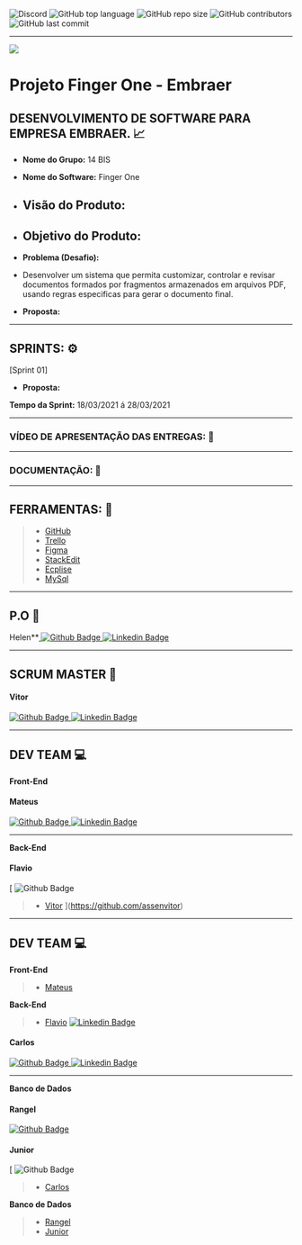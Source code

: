 ![Discord](https://img.shields.io/discord/816848656749297674?style=for-the-badge) ![GitHub top language](https://img.shields.io/github/languages/top/mateuscamargo/14bis?style=for-the-badge)   ![GitHub repo size](https://img.shields.io/github/repo-size/mateuscamargo/14bis?style=for-the-badge)  ![GitHub contributors](https://img.shields.io/github/contributors/mateuscamargo/14bis?style=for-the-badge) ![GitHub last commit](https://img.shields.io/github/last-commit/mateuscamargo/14bis?style=for-the-badge)  
 
 ---
![](https://github.com/mateuscamargo/14bis/blob/main/Logo/Logo.png) 

# Projeto Finger One - Embraer 

## DESENVOLVIMENTO DE SOFTWARE PARA EMPRESA EMBRAER. :chart_with_upwards_trend:

- **Nome do Grupo:** 14 BIS
- **Nome do Software:**  Finger One
- **Visão do Produto:** 
   -   
  
 - **Objetivo do Produto:** 
   -
  
- **Problema (Desafio):** 

- Desenvolver um sistema que permita customizar, controlar e revisar documentos formados por fragmentos armazenados em arquivos PDF, usando regras especificas para gerar o documento final.

- **Proposta:**


---

## SPRINTS: :gear:

[Sprint 01]


- **Proposta:**


**Tempo da Sprint:** 18/03/2021 á 28/03/2021

---

### VÍDEO DE APRESENTAÇÃO DAS ENTREGAS: :movie_camera:



---
### DOCUMENTAÇÃO: :book: 

---
## FERRAMENTAS: :wrench:
> - [GitHub](https://github.com/assenvitor/ProjetoTecSUS)
> - [Trello](https://trello.com)
> - [Figma](https://www.figma.com/)
> - [StackEdit]( https://stackedit.io/)
> - [Ecplise](https://www.eclipse.org/downloads/)
> - [MySql](https://www.mysql.com/)

---
## P.O :dart:

Helen**[
![Github Badge](http://img.shields.io/badge/GitHub-100000?style=for-the-badge&logo=github&logoColor=white&link=https://github.com/HelenAlevato)
](https://github.com/HelenAlevato)[![Linkedin Badge](https://img.shields.io/badge/LinkedIn-0077B5?style=for-the-badge&logo=linkedin&logoColor=white=https://www.linkedin.com/in/helen-alevatomateuscamargolima/)](https://www.linkedin.com/in/helen-alevato)




 ---
## SCRUM MASTER :robot:

#### Vitor

[
![Github Badge](http://img.shields.io/badge/GitHub-100000?style=for-the-badge&logo=github&logoColor=white&link=https://github.com/assenvitor)
](https://github.com/assenvitor)
[![Linkedin Badge](https://img.shields.io/badge/LinkedIn-0077B5?style=for-the-badge&logo=linkedin&logoColor=white=https://www.linkedin.com/in/vitorassen/)](https://www.linkedin.com/in/vitorassen/)

---
## DEV TEAM :computer: 
**Front-End**
#### Mateus
[
![Github Badge](http://img.shields.io/badge/GitHub-100000?style=for-the-badge&logo=github&logoColor=white&link=https://github.com/mateuscamargo)
](https://github.com/mateuscamargo)
[![Linkedin Badge](https://img.shields.io/badge/LinkedIn-0077B5?style=for-the-badge&logo=linkedin&logoColor=white=https://www.linkedin.com/in//)](https://www.linkedin.com/in)

---
**Back-End**
#### Flavio
[
![Github Badge](http://img.shields.io/badge/GitHub-100000?style=for-the-badge&logo=github&logoColor=white&link=https://github.com/flavioalepereira)
> - [Vitor](https://github.com/flavioalepereira)
](https://github.com/assenvitor)

---
## DEV TEAM :computer: 
**Front-End**
> - [Mateus](https://github.com/mateuscamargo)

**Back-End**
> - [Flavio](https://github.com/flavioalessandropereira)
[![Linkedin Badge](https://img.shields.io/badge/LinkedIn-0077B5?style=for-the-badge&logo=linkedin&logoColor=white=https://www.linkedin.com/in/flavioapereira/)](https://www.linkedin.com/in/flavioapereira/)

#### Carlos

[
![Github Badge](http://img.shields.io/badge/GitHub-100000?style=for-the-badge&logo=github&logoColor=white&link=https://github.com/chdsLopes)
](https://github.com/chdsLopes)
[![Linkedin Badge](https://img.shields.io/badge/LinkedIn-0077B5?style=for-the-badge&logo=linkedin&logoColor=white=https://www.linkedin.com/in/carlos-henrique-54754a99/)](https://www.linkedin.com/in/carlos-henrique-54754a99/)

---
**Banco de Dados**
#### Rangel
[
![Github Badge](http://img.shields.io/badge/GitHub-100000?style=for-the-badge&logo=github&logoColor=white&link=https://github.com/rangelandrade)
](https://github.com/rangelandrade)

#### Junior
[
![Github Badge](http://img.shields.io/badge/GitHub-100000?style=for-the-badge&logo=github&logoColor=white&link=https://github.com/joseforneiro)
> - [Carlos](https://github.com/chdsLopes)

**Banco de Dados**
> - [Rangel](https://github.com/rangelandrade)
> - [Junior](https://github.com/joseforneiro)









<!--stackedit_data:
eyJoaXN0b3J5IjpbLTEzODU4NDYzNzIsLTEyNDEyNjQ5NDEsLT
MxODk0MTAyMSwtMjIxMTkxNjgyLDE5MjYzMDA2NTUsLTE2NjY5
ODcxMjksLTEyNDA0MTgwMTYsLTEwMzYxMzcwNDMsLTEwNTA5MD
M0MzIsMTkyODYyNTEzMSwxNDI3MjMxNDM1LDExNzEyNzg0NDgs
NTgxNDExMDE3LC0xMjAzMDE1MTI5LC0xNDk1Nzk1NjY1LDMxNz
MzMDgyOCwxMzcxMTc3NDUyLDk5Njg5NTMzNCw5OTY4OTUzMzQs
LTc2MTM2MTQ0MV19
-->